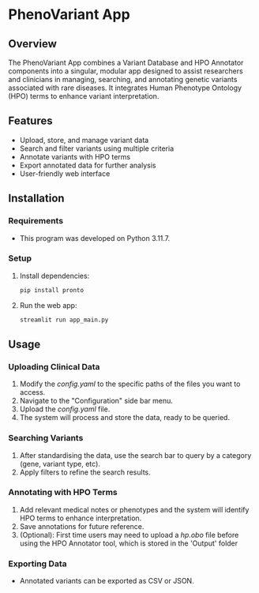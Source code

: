 # PhenoVariant App

## Overview
The PhenoVariant App combines a Variant Database and HPO Annotator components into a singular, modular app designed to assist researchers and clinicians in managing, searching, and annotating genetic variants associated with rare diseases. It integrates Human Phenotype Ontology (HPO) terms to enhance variant interpretation.

## Features
- Upload, store, and manage variant data
- Search and filter variants using multiple criteria
- Annotate variants with HPO terms
- Export annotated data for further analysis
- User-friendly web interface

## Installation
### Requirements
- This program was developed on Python 3.11.7.

### Setup
1. Install dependencies:
   ```bash
   pip install pronto
   ```
2. Run the web app:
   ```bash
   streamlit run app_main.py
   ```
   
## Usage
### Uploading Clinical Data
1. Modify the *config.yaml* to the specific paths of the files you want to access.
2. Navigate to the "Configuration" side bar menu.
3. Upload the *config.yaml* file.
5. The system will process and store the data, ready to be queried.

### Searching Variants
1. After standardising the data, use the search bar to query by a category (gene, variant type, etc).
2. Apply filters to refine the search results.

### Annotating with HPO Terms
1. Add relevant medical notes or phenotypes and the system will identify HPO terms to enhance interpretation.
2. Save annotations for future reference.
3. (Optional): First time users may need to upload a *hp.obo* file before using the HPO Annotator tool, which is stored in the 'Output' folder

### Exporting Data
- Annotated variants can be exported as CSV or JSON.


